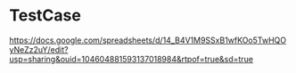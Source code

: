 # TestCase
https://docs.google.com/spreadsheets/d/14_B4V1M9SSxB1wfKOo5TwHQOyNeZz2uY/edit?usp=sharing&ouid=104604881593137018984&rtpof=true&sd=true
